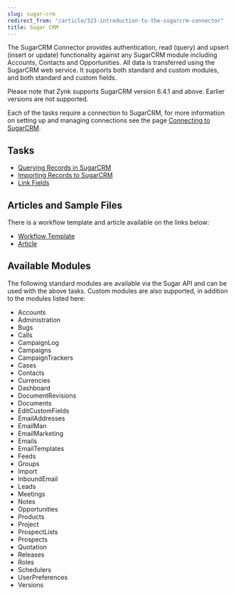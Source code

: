 ```yaml
---
slug: sugar-crm
redirect_from: "/article/323-introduction-to-the-sugarcrm-connector"
title: Sugar CRM
---
```

The SugarCRM Connector provides authentication, read (query) and upsert (insert or update) functionality against any SugarCRM module including Accounts, Contacts and Opportunities. All data is transferred using the SugarCRM web service. It supports both standard and custom modules, and both standard and custom fields.

Please note that Zynk supports SugarCRM version 6.4.1 and above. Earlier versions are not supported.

Each of the tasks require a connection to SugarCRM, for more information on setting up and managing connections see the page [Connecting to SugarCRM](connecting-to-sugarcrm).

## Tasks
- [Querying Records in SugarCRM](querying-records-in-sugarcrm)
- [Importing Records to SugarCRM](inserting-records-to-sugarcrm)
- [Link Fields](link-fields)

## Articles and Sample Files
There is a workflow template and article available on the links below:

- [Workflow Template](https://github.com/zynksoftware/samples/tree/master/Integration%20Samples/Sugar%20CRM%20to%20Sage%2050%20Integration)
- [Article](sugar-crm-to-sage-50-integration)

## Available Modules
The following standard modules are available via the Sugar API and can be used with the above tasks. Custom modules are also supported, in addition to the modules listed here:

- Accounts
- Administration
- Bugs
- Calls
- CampaignLog
- Campaigns
- CampaignTrackers
- Cases
- Contacts
- Currencies
- Dashboard
- DocumentRevisions
- Documents
- EditCustomFields
- EmailAddresses
- EmailMan
- EmailMarketing
- Emails
- EmailTemplates
- Feeds
- Groups
- Import
- InboundEmail
- Leads
- Meetings
- Notes
- Opportunities
- Products
- Project
- ProspectLists
- Prospects
- Quotation
- Releases
- Roles
- Schedulers
- UserPreferences
- Versions


